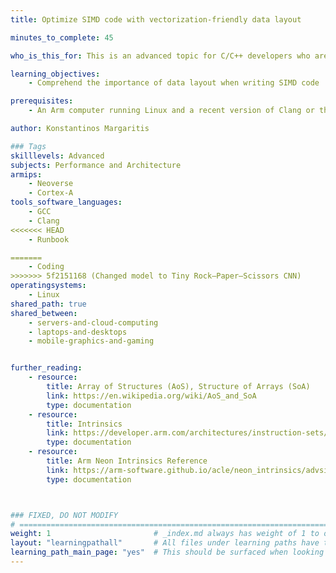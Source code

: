 ```yaml
---
title: Optimize SIMD code with vectorization-friendly data layout

minutes_to_complete: 45

who_is_this_for: This is an advanced topic for C/C++ developers who are interested in improving the performance of SIMD code.

learning_objectives: 
    - Comprehend the importance of data layout when writing SIMD code

prerequisites:
    - An Arm computer running Linux and a recent version of Clang or the GNU compiler (gcc) installed.

author: Konstantinos Margaritis

### Tags
skilllevels: Advanced
subjects: Performance and Architecture
armips:
    - Neoverse
    - Cortex-A
tools_software_languages:
    - GCC
    - Clang
<<<<<<< HEAD
    - Runbook

=======
    - Coding
>>>>>>> 5f2151168 (Changed model to Tiny Rock–Paper–Scissors CNN)
operatingsystems:
    - Linux
shared_path: true
shared_between:
    - servers-and-cloud-computing
    - laptops-and-desktops
    - mobile-graphics-and-gaming


further_reading:
    - resource:
        title: Array of Structures (AoS), Structure of Arrays (SoA)
        link: https://en.wikipedia.org/wiki/AoS_and_SoA
        type: documentation
    - resource:
        title: Intrinsics
        link: https://developer.arm.com/architectures/instruction-sets/intrinsics/
        type: documentation
    - resource:
        title: Arm Neon Intrinsics Reference
        link: https://arm-software.github.io/acle/neon_intrinsics/advsimd.html 
        type: documentation



### FIXED, DO NOT MODIFY
# ================================================================================
weight: 1                       # _index.md always has weight of 1 to order correctly
layout: "learningpathall"       # All files under learning paths have this same wrapper
learning_path_main_page: "yes"  # This should be surfaced when looking for related content. Only set for _index.md of learning path content.
---
```

